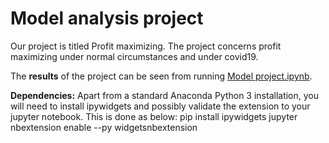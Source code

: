 # Model analysis project

Our project is titled Profit maximizing. The project concerns profit maximizing under normal circumstances and under covid19.

The **results** of the project can be seen from running [Model project.ipynb](Modelproject.ipynb).

**Dependencies:** Apart from a standard Anaconda Python 3 installation, you will need to install ipywidgets and possibly validate the extension to your jupyter notebook. This is done as below: 
pip install ipywidgets
jupyter nbextension enable --py widgetsnbextension
